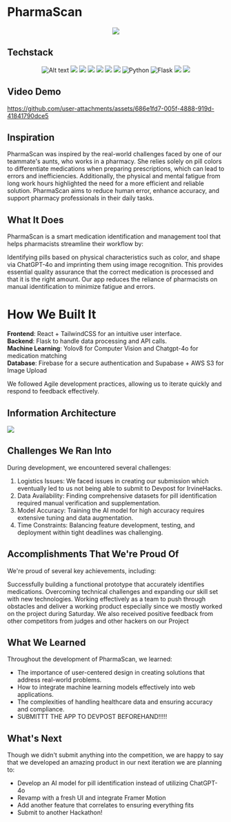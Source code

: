# PharmaScan
<div align="center">
<img src=https://github.com/user-attachments/assets/46ae6d31-5620-4b8a-a0f6-4e0f0aea56ef>
</div>

## Techstack
<div align="center">
  <img alt="Alt text" src="https://img.shields.io/badge/JavaScript-F7DF1E.svg?style=for-the-badge&logo=JavaScript&logoColor=black"/>
  <img src=https://img.shields.io/badge/React-61DAFB.svg?style=for-the-badge&logo=React&logoColor=black>
  <img src=https://img.shields.io/badge/Tailwind%20CSS-06B6D4.svg?style=for-the-badge&logo=Tailwind-CSS&logoColor=white>
  <img src=https://img.shields.io/badge/Vite-646CFF.svg?style=for-the-badge&logo=Vite&logoColor=white>
  <img src=https://img.shields.io/badge/Node.js-5FA04E.svg?style=for-the-badge&logo=nodedotjs&logoColor=white>
  <img src=https://img.shields.io/badge/chatGPT-74aa9c?style=for-the-badge&logo=openai&logoColor=white>
  <img src=https://img.shields.io/badge/Amazon%20S3-FF9900?style=for-the-badge&logo=amazons3&logoColor=white>
  <img src="https://img.shields.io/badge/Python-3776AB.svg?style=for-the-badge&logo=Python&logoColor=white" alt="Python">
  <img src="https://img.shields.io/badge/Flask-000000.svg?style=for-the-badge&logo=Flask&logoColor=white" alt="Flask">
  <img src=https://img.shields.io/badge/Firebase-DD2C00.svg?style=for-the-badge&logo=Firebase&logoColor=white>
  <img src=https://img.shields.io/badge/Supabase-3ECF8E?style=for-the-badge&logo=supabase&logoColor=white>
  
</div>

## Video Demo


https://github.com/user-attachments/assets/686e1fd7-005f-4888-919d-41841790dce5



## Inspiration
PharmaScan was inspired by the real-world challenges faced by one of our teammate's aunts, who works in a pharmacy. She relies solely on pill colors to differentiate medications when preparing prescriptions, which can lead to errors and inefficiencies. Additionally, the physical and mental fatigue from long work hours highlighted the need for a more efficient and reliable solution. PharmaScan aims to reduce human error, enhance accuracy, and support pharmacy professionals in their daily tasks.

## What It Does
PharmaScan is a smart medication identification and management tool that helps pharmacists streamline their workflow by:

Identifying pills based on physical characteristics such as color, and shape via ChatGPT-4o and imprinting them using image recognition.
This provides essential quality assurance that the correct medication is processed and that it is the right amount.
Our app reduces the reliance of pharmacists on manual identification to minimize fatigue and errors.

# How We Built It
**Frontend**: React + TailwindCSS for an intuitive user interface. <br>
**Backend**: Flask to handle data processing and API calls. <br>
**Machine Learning**: Yolov8 for Computer Vision and Chatgpt-4o for medication matching <br>
**Database**: Firebase for a secure authentication and Supabase + AWS S3 for Image Upload <br>

We followed Agile development practices, allowing us to iterate quickly and respond to feedback effectively.

## Information Architecture

<img src=https://github.com/user-attachments/assets/9ea09d86-a459-4b93-b03d-7f5d944d5954>

## Challenges We Ran Into
During development, we encountered several challenges:

1. Logistics Issues: We faced issues in creating our submission which eventually led to us not being able to submit to Devpost for IrvineHacks.
2. Data Availability: Finding comprehensive datasets for pill identification required manual verification and supplementation.
3. Model Accuracy: Training the AI model for high accuracy requires extensive tuning and data augmentation.
4. Time Constraints: Balancing feature development, testing, and deployment within tight deadlines was challenging.

## Accomplishments That We're Proud Of
We're proud of several key achievements, including:

Successfully building a functional prototype that accurately identifies medications.
Overcoming technical challenges and expanding our skill set with new technologies.
Working effectively as a team to push through obstacles and deliver a working product especially since we mostly worked on the project during Saturday.
We also received positive feedback from other competitors from judges and other hackers on our Project

## What We Learned
Throughout the development of PharmaScan, we learned:

- The importance of user-centered design in creating solutions that address real-world problems.
- How to integrate machine learning models effectively into web applications.
- The complexities of handling healthcare data and ensuring accuracy and compliance.
- SUBMITTT THE APP TO DEVPOST BEFOREHAND!!!!!

## What's Next
Though we didn't submit anything into the competition, we are happy to say that we developed an amazing product in our next iteration we are planning to:
- Develop an AI model for pill identification instead of utilizing ChatGPT-4o
- Revamp with a fresh UI and integrate Framer Motion
- Add another feature that correlates to ensuring everything fits
- Submit to another Hackathon!

